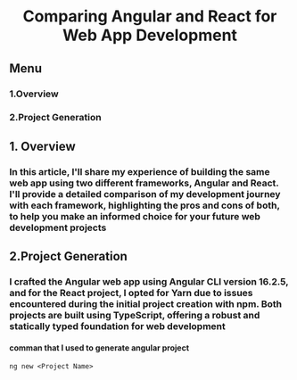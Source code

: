 <h1 align="center">Comparing Angular and React for Web App Development</h1>

## Menu

### 1.Overview

### 2.Project Generation

## 1. Overview

### In this article, I'll share my experience of building the same web app using two different frameworks, Angular and React. I'll provide a detailed comparison of my development journey with each framework, highlighting the pros and cons of both, to help you make an informed choice for your future web development projects

## 2.Project Generation

### I crafted the Angular web app using Angular CLI version 16.2.5, and for the React project, I opted for Yarn due to issues encountered during the initial project creation with npm. Both projects are built using TypeScript, offering a robust and statically typed foundation for web development

#### comman that I used to generate angular project

```
ng new <Project Name>
```
